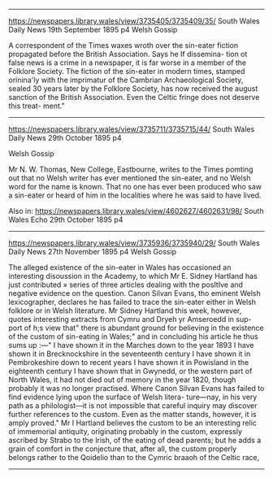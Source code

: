 

---


https://newspapers.library.wales/view/3735405/3735409/35/
South Wales Daily News
19th September 1895
p4
Welsh Gossip

A correspondent of the Times waxes wroth over the sin-eater fiction propagated before the British Association. Says he If dissemina- tion ot false news is a crime in a newspaper, it is far worse in a member of the Folklore Society. The fiction of the sin-eater in modern times, stamped orinina'ly with the imprimatur of the Cambrian Archaeological Society, sealed 30 years later by the Folklore Society, has now received the august sanction of the British Association. Even the Celtic fringe does not deserve this treat- ment."


---

https://newspapers.library.wales/view/3735711/3735715/44/
South Wales Daily News
29th October 1895
p4

Welsh Gossip

Mr N. W. Thomas, New College, Eastbourne, writes to the Times pomting out that no Welsh writer has ever mentioned the sin-eater, and no Welsh word for the name is known. That no one has ever been produced who saw a sin-eater or heard of him in the localities where he was said to have lived. 

Also in:
https://newspapers.library.wales/view/4602627/4602631/98/
South Wales Echo
29th October 1895 p4

---


https://newspapers.library.wales/view/3735936/3735940/29/
South Wales Daily News
27th November 1895
p4
Welsh Gossip

The alleged existence of the sin-eater in Wales has occasioned an interesting disoussion in the Academy, to which Mr E. Sidney Hartland has just contributed » series of three articles dealing with the posItIve and negative evidence on the question. Canon Silvan Evans, tho eminent Welsh lexicographer, declares he has failed to trace the sin-eater either in Welsh folklore or in Welsh literature. Mr Sidney Hartland this week, however, quotes interesting extracts from Cymru and Dryeh yr Amseroedd in sup- port of h;s view that" there is abundant ground for believing in the existence of the custom of sin-eating in Wales;" and in concluding his article he thus sums up :—" I have shown it in the Marches down to the year 1893 I have shown it in Brecknockshire in the seventeenth century I have shown it in Pembrokeshire down to recent years I have shown it in Powisland in the eighteenth century I have shown that in Gwynedd, or the western part of North Wales, it had not died out of memory in the year 1820, though probably it was no longer practised. Where Canon Silvan Evans has failed to find evidence lying upon the surface of Welsh litera- ture—nay, in his very path as a philologist—it is not impossible that careful inquiry may discover further references to the custom. Even as the matter stands, however, it is amply proved." Mr I Hartland believes the custom to be an interesting relic of immemorial antiquity, originating probably in the custom, expressly ascribed by Strabo to the Irish, of the eating of dead parents; but he adds a grain of comfort in the conjecture that, after all, the custom properly belongs rather to the Qoidelio than to the Cymric braaoh of the Celtic race,



---


